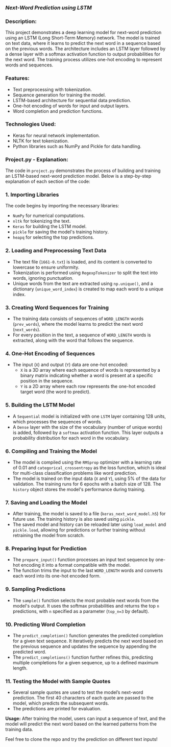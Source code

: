 ### ***Next-Word Prediction using LSTM***

### **Description:**
This project demonstrates a deep learning model for next-word prediction using an LSTM (Long Short-Term Memory) network. The model is trained on text data, where it learns to predict the next word in a sequence based on the previous words. The architecture includes an LSTM layer followed by a dense layer with a softmax activation function to output probabilities for the next word. The training process utilizes one-hot encoding to represent words and sequences.

### **Features:**
- Text preprocessing with tokenization.
- Sequence generation for training the model.
- LSTM-based architecture for sequential data prediction.
- One-hot encoding of words for input and output layers.
- Word completion and prediction functions.
  
### **Technologies Used:**
- Keras for neural network implementation.
- NLTK for text tokenization.
- Python libraries such as NumPy and Pickle for data handling.

### **Project.py - Explanation:**
The code in `project.py` demonstrates the process of building and training an LSTM-based next-word prediction model. Below is a step-by-step explanation of each section of the code:

### 1. Importing Libraries
The code begins by importing the necessary libraries:
- `NumPy` for numerical computations.
- `nltk` for tokenizing the text.
- `Keras` for building the LSTM model.
- `pickle` for saving the model's training history.
- `heapq` for selecting the top predictions.

### 2. Loading and Preprocessing Text Data
- The text file (`1661-0.txt`) is loaded, and its content is converted to lowercase to ensure uniformity.
- Tokenization is performed using `RegexpTokenizer` to split the text into words, ignoring punctuation.
- Unique words from the text are extracted using `np.unique()`, and a dictionary (`unique_word_index`) is created to map each word to a unique index.

### 3. Creating Word Sequences for Training
- The training data consists of sequences of `WORD_LENGTH` words (`prev_words`), where the model learns to predict the next word (`next_words`).
- For every position in the text, a sequence of `WORD_LENGTH` words is extracted, along with the word that follows the sequence.

### 4. One-Hot Encoding of Sequences
- The input (`X`) and output (`Y`) data are one-hot encoded:
  - `X` is a 3D array where each sequence of words is represented by a binary matrix indicating whether a word is present at a specific position in the sequence.
  - `Y` is a 2D array where each row represents the one-hot encoded target word (the word to predict).

### 5. Building the LSTM Model
- A `Sequential` model is initialized with one `LSTM` layer containing 128 units, which processes the sequences of words.
- A `Dense` layer with the size of the vocabulary (number of unique words) is added, followed by a `softmax` activation function. This layer outputs a probability distribution for each word in the vocabulary.

### 6. Compiling and Training the Model
- The model is compiled using the `RMSprop` optimizer with a learning rate of 0.01 and `categorical_crossentropy` as the loss function, which is ideal for multi-class classification problems like word prediction.
- The model is trained on the input data (`X` and `Y`), using 5% of the data for validation. The training runs for 6 epochs with a batch size of 128. The `history` object stores the model's performance during training.

### 7. Saving and Loading the Model
- After training, the model is saved to a file (`keras_next_word_model.h5`) for future use. The training history is also saved using `pickle`.
- The saved model and history can be reloaded later using `load_model` and `pickle.load`, allowing for predictions or further training without retraining the model from scratch.

### 8. Preparing Input for Prediction
- The `prepare_input()` function processes an input text sequence by one-hot encoding it into a format compatible with the model.
- The function trims the input to the last `WORD_LENGTH` words and converts each word into its one-hot encoded form.

### 9. Sampling Predictions
- The `sample()` function selects the most probable next words from the model's output. It uses the softmax probabilities and returns the top `n` predictions, with `n` specified as a parameter (`top_n=3` by default).

### 10. Predicting Word Completion
- The `predict_completion()` function generates the predicted completion for a given text sequence. It iteratively predicts the next word based on the previous sequence and updates the sequence by appending the predicted word.
- The `predict_completions()` function further refines this, predicting multiple completions for a given sequence, up to a defined maximum length.

### 11. Testing the Model with Sample Quotes
- Several sample quotes are used to test the model’s next-word prediction. The first 40 characters of each quote are passed to the model, which predicts the subsequent words.
- The predictions are printed for evaluation.

**Usage:**
After training the model, users can input a sequence of text, and the model will predict the next word based on the learned patterns from the training data.

Feel free to clone the repo and try the prediction on different text inputs!
